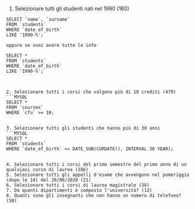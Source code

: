 1. Selezionare tutti gli studenti nati nel 1990 (160)

````MYSQL
SELECT `name`, `surname`
FROM `students`
WHERE `date_of_birth`
LIKE '1990-%';

oppure se vuoi avere tutte le info

SELECT *
FROM `students`
WHERE `date_of_birth`
LIKE '1990-%';



2. Selezionare tutti i corsi che valgono più di 10 crediti (479)
```MYSQL
SELECT *
FROM `courses`
WHERE `cfu` >= 10;


3. Selezionare tutti gli studenti che hanno più di 30 anni
```MYSQL
SELECT *
FROM `students`
WHERE `date_of_birth` <= DATE_SUB(CURDATE(), INTERVAL 30 YEAR);


4. Selezionare tutti i corsi del primo semestre del primo anno di un qualsiasi corso di laurea (286)
5. Selezionare tutti gli appelli d'esame che avvengono nel pomeriggio (dopo le 14) del 20/06/2020 (21)
6. Selezionare tutti i corsi di laurea magistrale (38)
7. Da quanti dipartimenti è composta l'università? (12)
8. Quanti sono gli insegnanti che non hanno un numero di telefono? (50)
````
